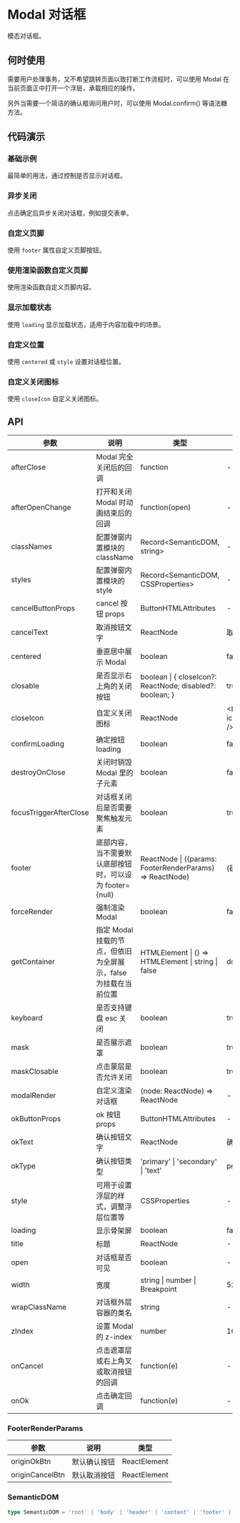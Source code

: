 # Modal 对话框

模态对话框。

## 何时使用

需要用户处理事务，又不希望跳转页面以致打断工作流程时，可以使用 Modal 在当前页面正中打开一个浮层，承载相应的操作。

另外当需要一个简洁的确认框询问用户时，可以使用 Modal.confirm() 等语法糖方法。

## 代码演示

### 基础示例

最简单的用法，通过控制是否显示对话框。

<code src="./demo/basic.tsx"></code>

### 异步关闭

点击确定后异步关闭对话框，例如提交表单。

<code src="./demo/async.tsx"></code>

### 自定义页脚

使用 `footer` 属性自定义页脚按钮。

<code src="./demo/custom-footer.tsx"></code>

### 使用渲染函数自定义页脚

使用渲染函数自定义页脚内容。

<code src="./demo/render-footer.tsx"></code>

### 显示加载状态

使用 `loading` 显示加载状态，适用于内容加载中的场景。

<code src="./demo/loading.tsx"></code>

### 自定义位置

使用 `centered` 或 `style` 设置对话框位置。

<code src="./demo/position.tsx"></code>

### 自定义关闭图标

使用 `closeIcon` 自定义关闭图标。

<code src="./demo/custom-icon.tsx"></code>

## API

| 参数 | 说明 | 类型 | 默认值 |
| --- | --- | --- | --- |
| afterClose | Modal 完全关闭后的回调 | function | - |
| afterOpenChange | 打开和关闭 Modal 时动画结束后的回调 | function(open) | - |
| classNames | 配置弹窗内置模块的 className | Record<SemanticDOM, string> | - |
| styles | 配置弹窗内置模块的 style | Record<SemanticDOM, CSSProperties> | - |
| cancelButtonProps | cancel 按钮 props | ButtonHTMLAttributes | - |
| cancelText | 取消按钮文字 | ReactNode | 取消 |
| centered | 垂直居中展示 Modal | boolean | false |
| closable | 是否显示右上角的关闭按钮 | boolean \| { closeIcon?: ReactNode; disabled?: boolean; } | true |
| closeIcon | 自定义关闭图标 | ReactNode | &lt;Icon icon="mdi:close" /&gt; |
| confirmLoading | 确定按钮 loading | boolean | false |
| destroyOnClose | 关闭时销毁 Modal 里的子元素 | boolean | false |
| focusTriggerAfterClose | 对话框关闭后是否需要聚焦触发元素 | boolean | true |
| footer | 底部内容，当不需要默认底部按钮时，可以设为 footer={null} | ReactNode \| ((params: FooterRenderParams) => ReactNode) | (确定取消按钮) |
| forceRender | 强制渲染 Modal | boolean | false |
| getContainer | 指定 Modal 挂载的节点，但依旧为全屏展示，false 为挂载在当前位置 | HTMLElement \| () => HTMLElement \| string \| false | document.body |
| keyboard | 是否支持键盘 esc 关闭 | boolean | true |
| mask | 是否展示遮罩 | boolean | true |
| maskClosable | 点击蒙层是否允许关闭 | boolean | true |
| modalRender | 自定义渲染对话框 | (node: ReactNode) => ReactNode | - |
| okButtonProps | ok 按钮 props | ButtonHTMLAttributes | - |
| okText | 确认按钮文字 | ReactNode | 确定 |
| okType | 确认按钮类型 | 'primary' \| 'secondary' \| 'text' | primary |
| style | 可用于设置浮层的样式，调整浮层位置等 | CSSProperties | - |
| loading | 显示骨架屏 | boolean | false |
| title | 标题 | ReactNode | - |
| open | 对话框是否可见 | boolean | - |
| width | 宽度 | string \| number \| Breakpoint | 520 |
| wrapClassName | 对话框外层容器的类名 | string | - |
| zIndex | 设置 Modal 的 z-index | number | 1000 |
| onCancel | 点击遮罩层或右上角叉或取消按钮的回调 | function(e) | - |
| onOk | 点击确定回调 | function(e) | - |

### FooterRenderParams

| 参数 | 说明 | 类型 |
| --- | --- | --- |
| originOkBtn | 默认确认按钮 | ReactElement |
| originCancelBtn | 默认取消按钮 | ReactElement |

### SemanticDOM

```ts
type SemanticDOM = 'root' | 'body' | 'header' | 'content' | 'footer' | 'mask' | 'wrapper';
``` 